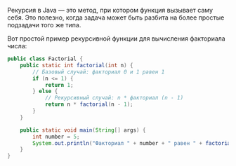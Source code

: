 Рекурсия в Java — это метод, при котором функция вызывает саму себя. Это полезно, когда задача может быть разбита на более простые подзадачи того же типа. 

Вот простой пример рекурсивной функции для вычисления факториала числа:

```java
public class Factorial {
    public static int factorial(int n) {
        // Базовый случай: факториал 0 и 1 равен 1
        if (n <= 1) {
            return 1;
        } else {
            // Рекурсивный случай: n * факториал (n - 1)
            return n * factorial(n - 1);
        }
    }

    public static void main(String[] args) {
        int number = 5;
        System.out.println("Факториал " + number + " равен " + factorial(number));
    }
}
```